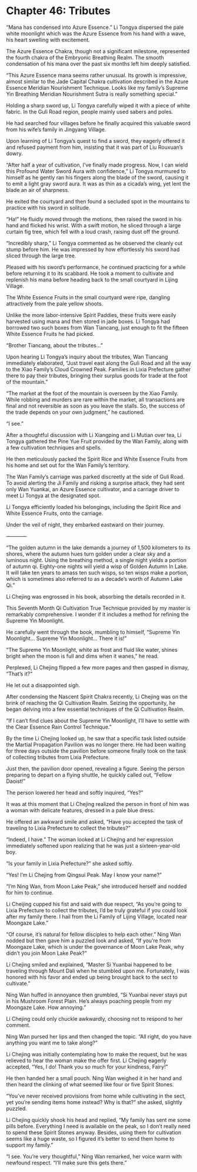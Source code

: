 # Chapter 46: Tributes

“Mana has condensed into Azure Essence.” Li Tongya dispersed the pale white moonlight which was the Azure Essence from his hand with a wave, his heart swelling with excitement.

The Azure Essence Chakra, though not a significant milestone, represented the fourth chakra of the Embryonic Breathing Realm. The smooth condensation of his mana over the past six months left him deeply satisfied.

“This Azure Essence mana seems rather unusual. Its growth is impressive, almost similar to the Jade Capital Chakra cultivation described in the Azure Essence Meridian Nourishment Technique. Looks like my family’s Supreme Yin Breathing Meridian Nourishment Sutra is really something special.”

Holding a sharp sword up, Li Tongya carefully wiped it with a piece of white fabric. In the Guli Road region, people mainly used sabers and poles.

He had searched four villages before he finally acquired this valuable sword from his wife’s family in Jingyang Village.

Upon learning of Li Tongya’s quest to find a sword, they eagerly offered it and refused payment from him, insisting that it was part of Liu Rouxuan’s dowry.

“After half a year of cultivation, I’ve finally made progress. Now, I can wield this Profound Water Sword Aura with confidence,” Li Tongya murmured to himself as he gently ran his fingers along the blade of the sword, causing it to emit a light gray sword aura. It was as thin as a cicada’s wing, yet lent the blade an air of sharpness.

He exited the courtyard and then found a secluded spot in the mountains to practice with his sword in solitude.

“Ha!” He fluidly moved through the motions, then raised the sword in his hand and flicked his wrist. With a swift motion, he sliced through a large curtain fig tree, which fell with a loud crash, raising dust off the ground.

“Incredibly sharp,” Li Tongya commented as he observed the cleanly cut stump before him. He was impressed by how effortlessly his sword had sliced through the large tree.

Pleased with his sword’s performance, he continued practicing for a while before returning it to its scabbard. He took a moment to cultivate and replenish his mana before heading back to the small courtyard in Lijing Village.

The White Essence Fruits in the small courtyard were ripe, dangling attractively from the pale yellow shoots.

Unlike the more labor-intensive Spirit Paddies, these fruits were easily harvested using mana and then stored in jade boxes. Li Tongya had borrowed two such boxes from Wan Tiancang, just enough to fit the fifteen White Essence Fruits he had picked.

“Brother Tiancang, about the tributes...”

Upon hearing Li Tongya’s inquiry about the tributes, Wan Tiancang immediately elaborated, “Just travel east along the Guli Road and all the way to the Xiao Family’s Cloud Crowned Peak. Families in Lixia Prefecture gather there to pay their tributes, bringing their surplus goods for trade at the foot of the mountain.”

“The market at the foot of the mountain is overseen by the Xiao Family. While robbing and murders are rare within the market, all transactions are final and not reversible as soon as you leave the stalls. So, the success of the trade depends on your own judgment,” he cautioned.

“I see.”

After a thoughtful discussion with Li Xiangping and Li Mutian over tea, Li Tongya gathered the Pine Yue Fruit provided by the Wan Family, along with a few cultivation techniques and spells.

He then meticulously packed the Spirit Rice and White Essence Fruits from his home and set out for the Wan Family’s territory.

The Wan Family’s carriage was parked discreetly at the side of Guli Road. To avoid alerting the Ji Family and risking a surprise attack, they had sent only Wan Yuankai, an Azure Essence cultivator, and a carriage driver to meet Li Tongya at the designated spot.

Li Tongya efficiently loaded his belongings, including the Spirit Rice and White Essence Fruits, onto the carriage.

Under the veil of night, they embarked eastward on their journey.

————

“The golden autumn in the lake demands a journey of 1,500 kilometers to its shores, where the autumn hues turn golden under a clear sky and a luminous night. Using the breathing method, a single night yields a portion of autumn qi. Eighty-one nights will yield a wisp of Golden Autumn In Lake. It will take ten years to amass ten such wisps, so ten wisps make a portion, which is sometimes also referred to as a decade’s worth of Autumn Lake Qi.”

Li Chejing was engrossed in his book, absorbing the details recorded in it.

This Seventh Month Qi Cultivation True Technique provided by my master is remarkably comprehensive. I wonder if it includes a method for refining the Supreme Yin Moonlight.

He carefully went through the book, mumbling to himself, “Supreme Yin Moonlight... Supreme Yin Moonlight... There it is!”

“The Supreme Yin Moonlight, white as frost and fluid like water, shines bright when the moon is full and dims when it wanes,” he read.

Perplexed, Li Chejing flipped a few more pages and then gasped in dismay, “That’s it?”

He let out a disappointed sigh.

After condensing the Nascent Spirit Chakra recently, Li Chejing was on the brink of reaching the Qi Cultivation Realm. Seizing the opportunity, he began delving into a few essential techniques of the Qi Cultivation Realm.

“If I can’t find clues about the Supreme Yin Moonlight, I’ll have to settle with the Clear Essence Rain Control Technique.”

By the time Li Chejing looked up, he saw that a specific task listed outside the Martial Propagation Pavilion was no longer there. He had been waiting for three days outside the pavilion before someone finally took on the task of collecting tributes from Lixia Prefecture.

Just then, the pavilion door opened, revealing a figure. Seeing the person preparing to depart on a flying shuttle, he quickly called out, “Fellow Daoist!”

The person lowered her head and softly inquired, “Yes?”

It was at this moment that Li Chejing realized the person in front of him was a woman with delicate features, dressed in a pale blue dress.

He offered an awkward smile and asked, “Have you accepted the task of traveling to Lixia Prefecture to collect the tributes?”

“Indeed, I have.” The woman looked at Li Chejing and her expression immediately softened upon realizing that he was just a sixteen-year-old boy.

“Is your family in Lixia Prefecture?” she asked softly.

“Yes! I’m Li Chejing from Qingsui Peak. May I know your name?”

“I’m Ning Wan, from Moon Lake Peak,” she introduced herself and nodded for him to continue.

Li Cheijing cupped his fist and said with due respect, “As you’re going to Lixia Prefecture to collect the tributes, I’d be truly grateful if you could look after my family there. I hail from the Li Family of Lijing Village, located near Moongaze Lake.”

“Of course, it’s natural for fellow disciples to help each other.” Ning Wan nodded but then gave him a puzzled look and asked, “If you’re from Moongaze Lake, which is under the governance of Moon Lake Peak, why didn’t you join Moon Lake Peak?”

Li Chejing smiled and explained, “Master Si Yuanbai happened to be traveling through Mount Dali when he stumbled upon me. Fortunately, I was honored with his favor and ended up being brought back to the sect to cultivate.”

Ning Wan huffed in annoyance then grumbled, “Si Yuanbai never stays put in his Mushroom Forest Plain. He’s always poaching people from my Moongaze Lake. How annoying.”

Li Chejing could only chuckle awkwardly, choosing not to respond to her comment.

Ning Wan pursed her lips and then changed the topic. “All right, do you have anything you want me to take along?”

Li Chejing was initially contemplating how to make the request, but he was relieved to hear the woman make the offer first. Li Chejing eagerly accepted, “Yes, I do! Thank you so much for your kindness, Fairy!”

He then handed her a small pouch. Ning Wan weighed it in her hand and then heard the clinking of what seemed like four or five Spirit Stones.

“You’ve never received provisions from home while cultivating in the sect, yet you’re sending items home instead? Why is that?” she asked, slightly puzzled.

Li Chejing quickly shook his head and replied, “My family has sent me some pills before. Everything I need is available on the peak, so I don’t really need to spend these Spirit Stones anyway. Besides, using them for cultivation seems like a huge waste, so I figured it’s better to send them home to support my family.”

“I see. You’re very thoughtful,” Ning Wan remarked, her voice warm with newfound respect. “I’ll make sure this gets there.”
